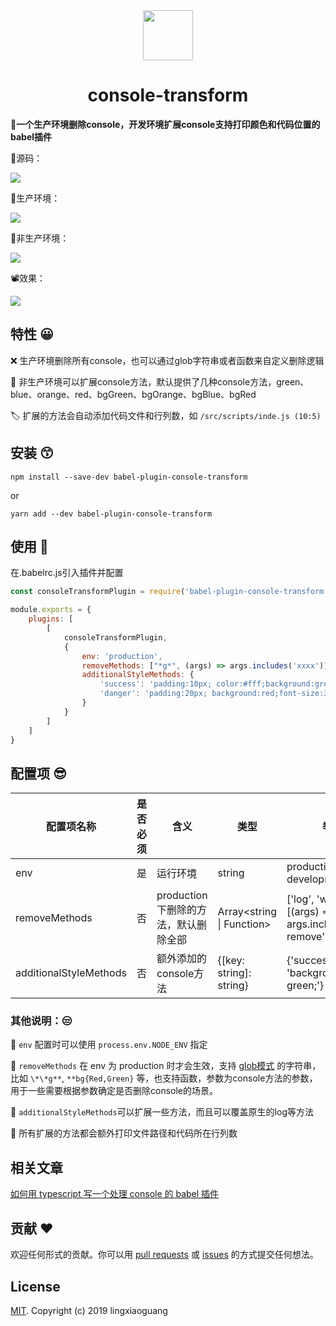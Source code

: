 <div align="center">
  <a href="#">
    <img src="public/app-icons/icon.jpg"  width="80px" height="80px">
  </a>
  <h1 align="center">
    console-transform
  </h1>
</div>

**:rainbow:一个生产环境删除console，开发环境扩展console支持打印颜色和代码位置的babel插件**


🌰源码：

![](./public/source-code.jpg)

🌰生产环境：

![](./public/production-env-code.jpg)

🌰非生产环境：

![](./public/other-env-code.jpg)

:film_projector:效果：

![](./public/other-env.jpg)

## 特性 :grinning:

:x: 生产环境删除所有console，也可以通过glob字符串或者函数来自定义删除逻辑

:rainbow: 非生产环境可以扩展console方法，默认提供了几种console方法，green、blue、orange、red、bgGreen、bgOrange、bgBlue、bgRed

🏷️ 扩展的方法会自动添加代码文件和行列数，如 `/src/scripts/inde.js (10:5)`

## 安装 :kissing_smiling_eyes:

```
npm install --save-dev babel-plugin-console-transform
```
or
```
yarn add --dev babel-plugin-console-transform
```

## 使用 :thinking:

在.babelrc.js引入插件并配置

```javascript
const consoleTransformPlugin = require('babel-plugin-console-transform');

module.exports = {
    plugins: [
        [
            consoleTransformPlugin,
            {
                env: 'production',
                removeMethods: ["*g*", (args) => args.includes('xxxx')],
                additionalStyleMethods: {
                    'success': 'padding:10px; color:#fff;background:green;',
                    'danger': 'padding:20px; background:red;font-size:30px; color:#fff;'
                }
            }
        ]
    ]
}
```

## 配置项 :sunglasses:

| **配置项名称** | **是否必须** | **含义** | **类型** | **举例** |  
| --- | --- | --- | --- | --- |  
| env | 是 | 运行环境 | string | production, development|  
| removeMethods  | 否 | production下删除的方法，默认删除全部 | Array<string \| Function> |  ['log', 'warn'], [(args) => args.includes('dont remove'), 'log']
| additionalStyleMethods | 否  | 额外添加的console方法 | {[key: string]: string}|  {'success': 'background: green;'}|

### 其他说明：:unamused:

 :tomato: `env` 配置时可以使用 `process.env.NODE_ENV` 指定

 :kiwi_fruit: `removeMethods` 在 env 为 production 时才会生效，支持 [glob模式](https://github.com/mrmlnc/fast-glob#basic-syntax) 的字符串，比如 `\*\*g**`, `**bg{Red,Green}` 等，也支持函数，参数为console方法的参数，用于一些需要根据参数确定是否删除console的场景。

 :peach: `additionalStyleMethods`可以扩展一些方法，而且可以覆盖原生的log等方法

 :grapes: 所有扩展的方法都会额外打印文件路径和代码所在行列数
## 相关文章

[如何用 typescript 写一个处理 console 的 babel 插件](https://mp.weixin.qq.com/s?src=11&timestamp=1579079212&ver=2098&signature=Ayp3NWXgckE-xYsbXn9iWFZr*NKdkym7cZI5-s39Ip5a5Ldh8on7d6AM9RhO1ceClpnDSEIQcHohhyTa*xoZ4-jnP0cxFopjQFoDnYOABXhyr-V8U*SNXV4TCxXsZYC1&new=1)
   
## 贡献 :heart:
欢迎任何形式的贡献。你可以用 [pull requests](https://github.com/lingxiaoguang/babel-plugin-console-transform/pulls) 或 [issues](https://github.com/lingxiaoguang/babel-plugin-console-transform/issues) 的方式提交任何想法。  

## License
[MIT](https://github.com/lingxiaoguang/babel-plugin-console-transform/blob/master/LICENSE). Copyright (c) 2019 lingxiaoguang
   
